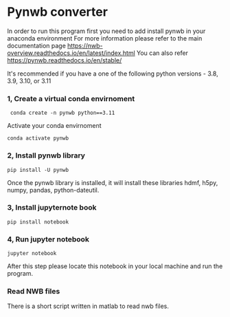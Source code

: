# Pynwb converter
In order to run this program first you need to add install pynwb in your anaconda environment
For more information please refer to the main documentation page https://nwb-overview.readthedocs.io/en/latest/index.html 
You can also refer https://pynwb.readthedocs.io/en/stable/

It's recommended if you have a one of the following python versions - 3.8, 3.9, 3.10, or 3.11 
### 1, Create a virtual conda envirnoment

``` conda create -n pynwb python==3.11```

Activate your conda envirnoment

``` conda activate pynwb ```

### 2, Install pynwb library 

``` pip install -U pynwb ```

Once the pynwb library is installed, it will install these libraries hdmf, h5py, numpy, pandas, python-dateutil.

### 3, Install jupyternote book

``` pip install notebook ```

 ### 4, Run jupyter notebook 

``` jupyter notebook ```

After this step please locate this notebook in your local machine and run the program. 


### Read NWB files
There is a short script written in matlab to read nwb files. 

